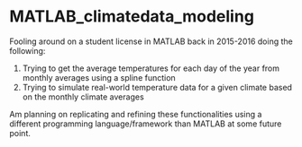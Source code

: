 # MATLAB_climatedata_modeling


Fooling around on a student license in MATLAB back in 2015-2016 doing the following:
1) Trying to get the average temperatures for each day of the year from monthly averages using a spline function
2) Trying to simulate real-world temperature data for a given climate based on the monthly climate averages

Am planning on replicating and refining these functionalities using a different programming language/framework than MATLAB at some future point.

